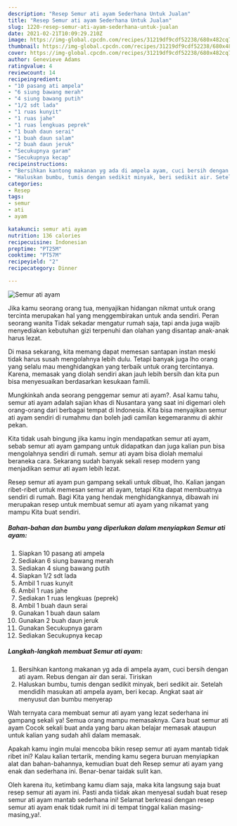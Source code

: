 ```yaml
---
description: "Resep Semur ati ayam Sederhana Untuk Jualan"
title: "Resep Semur ati ayam Sederhana Untuk Jualan"
slug: 1220-resep-semur-ati-ayam-sederhana-untuk-jualan
date: 2021-02-21T10:09:29.210Z
image: https://img-global.cpcdn.com/recipes/31219df9cdf52238/680x482cq70/semur-ati-ayam-foto-resep-utama.jpg
thumbnail: https://img-global.cpcdn.com/recipes/31219df9cdf52238/680x482cq70/semur-ati-ayam-foto-resep-utama.jpg
cover: https://img-global.cpcdn.com/recipes/31219df9cdf52238/680x482cq70/semur-ati-ayam-foto-resep-utama.jpg
author: Genevieve Adams
ratingvalue: 4
reviewcount: 14
recipeingredient:
- "10 pasang ati ampela"
- "6 siung bawang merah"
- "4 siung bawang putih"
- "1/2 sdt lada"
- "1 ruas kunyit"
- "1 ruas jahe"
- "1 ruas lengkuas peprek"
- "1 buah daun serai"
- "1 buah daun salam"
- "2 buah daun jeruk"
- "Secukupnya garam"
- "Secukupnya kecap"
recipeinstructions:
- "Bersihkan kantong makanan yg ada di ampela ayam, cuci bersih dengan ati ayam. Rebus dengan air dan serai. Tiriskan"
- "Haluskan bumbu, tumis dengan sedikit minyak, beri sedikit air. Setelah mendidih masukan ati ampela ayam, beri kecap. Angkat saat air menyusut dan bumbu menyerap"
categories:
- Resep
tags:
- semur
- ati
- ayam

katakunci: semur ati ayam 
nutrition: 136 calories
recipecuisine: Indonesian
preptime: "PT25M"
cooktime: "PT57M"
recipeyield: "2"
recipecategory: Dinner

---
```



![Semur ati ayam](https://img-global.cpcdn.com/recipes/31219df9cdf52238/680x482cq70/semur-ati-ayam-foto-resep-utama.jpg)

Jika kamu seorang orang tua, menyajikan hidangan nikmat untuk orang tercinta merupakan hal yang menggembirakan untuk anda sendiri. Peran seorang  wanita Tidak sekadar mengatur rumah saja, tapi anda juga wajib menyediakan kebutuhan gizi terpenuhi dan olahan yang disantap anak-anak harus lezat.

Di masa  sekarang, kita memang dapat memesan santapan instan meski tidak harus susah mengolahnya lebih dulu. Tetapi banyak juga lho orang yang selalu mau menghidangkan yang terbaik untuk orang tercintanya. Karena, memasak yang diolah sendiri akan jauh lebih bersih dan kita pun bisa menyesuaikan berdasarkan kesukaan famili. 



Mungkinkah anda seorang penggemar semur ati ayam?. Asal kamu tahu, semur ati ayam adalah sajian khas di Nusantara yang saat ini digemari oleh orang-orang dari berbagai tempat di Indonesia. Kita bisa menyajikan semur ati ayam sendiri di rumahmu dan boleh jadi camilan kegemaranmu di akhir pekan.

Kita tidak usah bingung jika kamu ingin mendapatkan semur ati ayam, sebab semur ati ayam gampang untuk didapatkan dan juga kalian pun bisa mengolahnya sendiri di rumah. semur ati ayam bisa diolah memalui beraneka cara. Sekarang sudah banyak sekali resep modern yang menjadikan semur ati ayam lebih lezat.

Resep semur ati ayam pun gampang sekali untuk dibuat, lho. Kalian jangan ribet-ribet untuk memesan semur ati ayam, tetapi Kita dapat membuatnya sendiri di rumah. Bagi Kita yang hendak menghidangkannya, dibawah ini merupakan resep untuk membuat semur ati ayam yang nikamat yang mampu Kita buat sendiri.

<!--inarticleads1-->

##### Bahan-bahan dan bumbu yang diperlukan dalam menyiapkan Semur ati ayam:

1. Siapkan 10 pasang ati ampela
1. Sediakan 6 siung bawang merah
1. Sediakan 4 siung bawang putih
1. Siapkan 1/2 sdt lada
1. Ambil 1 ruas kunyit
1. Ambil 1 ruas jahe
1. Sediakan 1 ruas lengkuas (peprek)
1. Ambil 1 buah daun serai
1. Gunakan 1 buah daun salam
1. Gunakan 2 buah daun jeruk
1. Gunakan Secukupnya garam
1. Sediakan Secukupnya kecap




<!--inarticleads2-->

##### Langkah-langkah membuat Semur ati ayam:

1. Bersihkan kantong makanan yg ada di ampela ayam, cuci bersih dengan ati ayam. Rebus dengan air dan serai. Tiriskan
1. Haluskan bumbu, tumis dengan sedikit minyak, beri sedikit air. Setelah mendidih masukan ati ampela ayam, beri kecap. Angkat saat air menyusut dan bumbu menyerap




Wah ternyata cara membuat semur ati ayam yang lezat sederhana ini gampang sekali ya! Semua orang mampu memasaknya. Cara buat semur ati ayam Cocok sekali buat anda yang baru akan belajar memasak ataupun untuk kalian yang sudah ahli dalam memasak.

Apakah kamu ingin mulai mencoba bikin resep semur ati ayam mantab tidak ribet ini? Kalau kalian tertarik, mending kamu segera buruan menyiapkan alat dan bahan-bahannya, kemudian buat deh Resep semur ati ayam yang enak dan sederhana ini. Benar-benar taidak sulit kan. 

Oleh karena itu, ketimbang kamu diam saja, maka kita langsung saja buat resep semur ati ayam ini. Pasti anda tiidak akan menyesal sudah buat resep semur ati ayam mantab sederhana ini! Selamat berkreasi dengan resep semur ati ayam enak tidak rumit ini di tempat tinggal kalian masing-masing,ya!.

